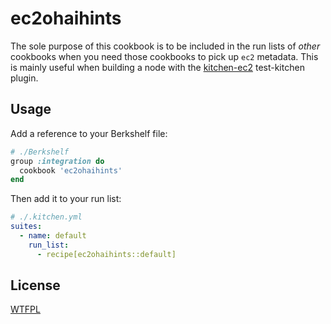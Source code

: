 # ec2ohaihints

The sole purpose of this cookbook is to be included in the run lists of _other_ cookbooks when you need those cookbooks to pick up `ec2` metadata. This is mainly useful when building a node with the [kitchen-ec2](https://github.com/test-kitchen/kitchen-ec2) test-kitchen plugin.

## Usage

Add a reference to your Berkshelf file:

```ruby
# ./Berkshelf
group :integration do
  cookbook 'ec2ohaihints'
end
```

Then add it to your run list:

```yaml
# ./.kitchen.yml
suites:
  - name: default
    run_list:
      - recipe[ec2ohaihints::default]
```

## License

[WTFPL](http://www.wtfpl.net/)
